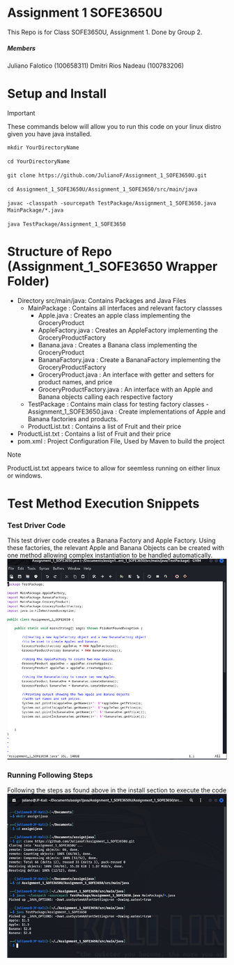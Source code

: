 # Assignment 1 SOFE3650U
This Repo is for Class SOFE3650U, Assignment 1.
Done by Group 2.

##### Members
Juliano Falotico (100658311)
Dmitri Rios Nadeau (100783206)

# Setup and Install
> [!IMPORTANT]
> These commands below will allow you to run this code on
> your linux distro given you have java installed.

```
mkdir YourDirectoryName

cd YourDirectoryName

git clone https://github.com/JulianoF/Assignment_1_SOFE3650U.git

cd Assignment_1_SOFE3650U/Assignment_1_SOFE3650/src/main/java

javac -classpath -sourcepath TestPackage/Assignment_1_SOFE3650.java MainPackage/*.java

java TestPackage/Assignment_1_SOFE3650
```

# Structure of Repo (Assignment_1_SOFE3650 Wrapper Folder)
- Directory src/main/java: Contains Packages and Java Files
	- MainPackage : Contains all interfaces and relevant factory classses
		- Apple.java : Creates an apple class implementing the GroceryProduct 
		- AppleFactory.java : Creates an AppleFactory implementing the GroceryProductFactory
		- Banana.java : Creates a Banana class implementing the GroceryProduct 
		- BananaFactory.java : Create a BananaFactory implementing the GroceryProductFactory
		- GroceryProduct.java : An interface with getter and setters for product names, and price
		- GroceryProductFactory.java : An interface with an Apple and Banana objects calling each respective factory
	- TestPackage : Contains main class for testing factory classes
		-Assignment_1_SOFE3650.java : Create implementations of Apple and Banana factories and products.
	- ProductList.txt : Contains a list of Fruit and their price
- ProductList.txt : Contains a list of Fruit and their price
- pom.xml : Project Configuration File, Used by Maven to build the project
> [!NOTE]
> ProductList.txt appears twice to allow for seemless running on either linux or windows.
# Test Method Execution Snippets
### Test Driver Code
This test driver code creates a Banana Factory and Apple Factory. Using
these factories, the relevant Apple and Banana Objects can be created
with one method allowing complex instantiation to be handled automatically.
![Alt text](/MainDriverJavaCode.png?raw=true "Main Java Code")

### Running Following Steps
Following the steps as found above in the install section to execute the code
![Alt text](/TestRun.png?raw=true "Run From Following Steps")
